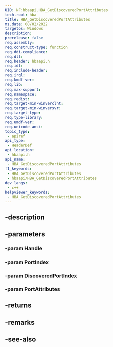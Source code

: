 ```yaml
---
UID: NF:hbaapi.HBA_GetDiscoveredPortAttributes
tech.root: hba
title: HBA_GetDiscoveredPortAttributes
ms.date: 08/02/2022
targetos: Windows
description: 
prerelease: false
req.assembly: 
req.construct-type: function
req.ddi-compliance: 
req.dll: 
req.header: hbaapi.h
req.idl: 
req.include-header: 
req.irql: 
req.kmdf-ver: 
req.lib: 
req.max-support: 
req.namespace: 
req.redist: 
req.target-min-winverclnt: 
req.target-min-winversvr: 
req.target-type: 
req.type-library: 
req.umdf-ver: 
req.unicode-ansi: 
topic_type:
 - apiref
api_type:
 - HeaderDef
api_location:
 - hbaapi.h
api_name:
 - HBA_GetDiscoveredPortAttributes
f1_keywords:
 - HBA_GetDiscoveredPortAttributes
 - hbaapi/HBA_GetDiscoveredPortAttributes
dev_langs:
 - c++
helpviewer_keywords:
 - HBA_GetDiscoveredPortAttributes
---
```


## -description

## -parameters

### -param Handle

### -param PortIndex

### -param DiscoveredPortIndex

### -param PortAttributes

## -returns

## -remarks

## -see-also

